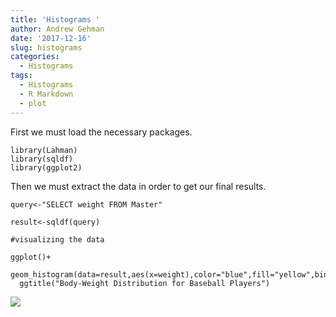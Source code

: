 ```yaml
---
title: 'Histograms '
author: Andrew Gehman
date: '2017-12-16'
slug: histograms
categories:
  - Histograms
tags:
  - Histograms
  - R Markdown
  - plot
---
```


First we must load the necessary packages.
```
library(Lahman)
library(sqldf)
library(ggplot2)
```

Then we must extract the data in order to get our final results.

```
query<-"SELECT weight FROM Master"

result<-sqldf(query)

#visualizing the data

ggplot()+
  geom_histogram(data=result,aes(x=weight),color="blue",fill="yellow",bins=50)+
  ggtitle("Body-Weight Distribution for Baseball Players")
```
![](https://hutton.netlify.com/post/2017-10-10-histogram_files/figure-html/unnamed-chunk-2-1.png)